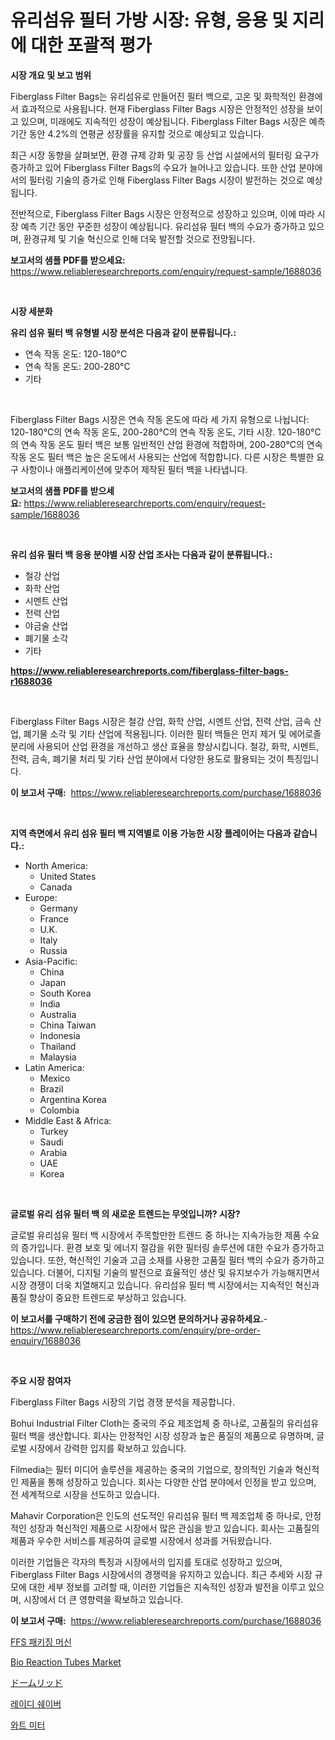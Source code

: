 <p><h1>유리섬유 필터 가방 시장: 유형, 응용 및 지리에 대한 포괄적 평가</h1></p><p><strong>시장 개요 및 보고 범위</strong></p>
<p><p>Fiberglass Filter Bags는 유리섬유로 만들어진 필터 백으로, 고온 및 화학적인 환경에서 효과적으로 사용됩니다. 현재 Fiberglass Filter Bags 시장은 안정적인 성장을 보이고 있으며, 미래에도 지속적인 성장이 예상됩니다. Fiberglass Filter Bags 시장은 예측 기간 동안 4.2%의 연평균 성장률을 유지할 것으로 예상되고 있습니다. </p><p>최근 시장 동향을 살펴보면, 환경 규제 강화 및 공장 등 산업 시설에서의 필터링 요구가 증가하고 있어 Fiberglass Filter Bags의 수요가 늘어나고 있습니다. 또한 산업 분야에서의 필터링 기술의 증가로 인해 Fiberglass Filter Bags 시장이 발전하는 것으로 예상됩니다. </p><p>전반적으로, Fiberglass Filter Bags 시장은 안정적으로 성장하고 있으며, 이에 따라 시장 예측 기간 동안 꾸준한 성장이 예상됩니다. 유리섬유 필터 백의 수요가 증가하고 있으며, 환경규제 및 기술 혁신으로 인해 더욱 발전할 것으로 전망됩니다.</p></p>
<p><strong>보고서의 샘플 PDF를 받으세요:</strong> <a href="https://www.reliableresearchreports.com/enquiry/request-sample/1688036">https://www.reliableresearchreports.com/enquiry/request-sample/1688036</a></p>
<p>&nbsp;</p>
<p><strong>시장 세분화</strong></p>
<p><strong>유리 섬유 필터 백 유형별 시장 분석은 다음과 같이 분류됩니다.:</strong></p>
<p><ul><li>연속 작동 온도: 120-180°C</li><li>연속 작동 온도: 200-280°C</li><li>기타</li></ul></p>
<p>&nbsp;</p>
<p><p>Fiberglass Filter Bags 시장은 연속 작동 온도에 따라 세 가지 유형으로 나뉩니다: 120-180°C의 연속 작동 온도, 200-280°C의 연속 작동 온도, 기타 시장. 120-180°C의 연속 작동 온도 필터 백은 보통 일반적인 산업 환경에 적합하며, 200-280°C의 연속 작동 온도 필터 백은 높은 온도에서 사용되는 산업에 적합합니다. 다른 시장은 특별한 요구 사항이나 애플리케이션에 맞추어 제작된 필터 백을 나타냅니다.</p></p>
<p><strong>보고서의 샘플 PDF를 받으세요:</strong>&nbsp;<a href="https://www.reliableresearchreports.com/enquiry/request-sample/1688036">https://www.reliableresearchreports.com/enquiry/request-sample/1688036</a></p>
<p>&nbsp;</p>
<p><strong> 유리 섬유 필터 백 응용 분야별 시장 산업 조사는 다음과 같이 분류됩니다.:</strong></p>
<p><ul><li>철강 산업</li><li>화학 산업</li><li>시멘트 산업</li><li>전력 산업</li><li>야금술 산업</li><li>폐기물 소각</li><li>기타</li></ul></p>
<p><strong><a href="https://www.reliableresearchreports.com/fiberglass-filter-bags-r1688036">https://www.reliableresearchreports.com/fiberglass-filter-bags-r1688036</a></strong></p>
<p>&nbsp;</p>
<p><p>Fiberglass Filter Bags 시장은 철강 산업, 화학 산업, 시멘트 산업, 전력 산업, 금속 산업, 폐기물 소각 및 기타 산업에 적용됩니다. 이러한 필터 백들은 먼지 제거 및 에어로졸 분리에 사용되어 산업 환경을 개선하고 생산 효율을 향상시킵니다. 철강, 화학, 시멘트, 전력, 금속, 폐기물 처리 및 기타 산업 분야에서 다양한 용도로 활용되는 것이 특징입니다.</p></p>
<p><strong>이 보고서 구매:</strong>&nbsp; <a href="https://www.reliableresearchreports.com/purchase/1688036">https://www.reliableresearchreports.com/purchase/1688036</a></p>
<p>&nbsp;</p>
<p><strong>지역 측면에서 유리 섬유 필터 백 지역별로 이용 가능한 시장 플레이어는 다음과 같습니다.:</strong></p>
<p><ul>
    <li>
        North America:
        <ul>
            <li>United States</li>
            <li>Canada</li>
        </ul>
    </li>
    <li>
        Europe:
        <ul>
            <li>Germany</li>
            <li>France</li>
            <li>U.K.</li>
            <li>Italy</li>
            <li>Russia</li>
        </ul>
    </li>
    <li>
        Asia-Pacific:
        <ul>
            <li>China</li>
            <li>Japan</li>
            <li>South Korea</li>
            <li>India</li>
            <li>Australia</li>
            <li>China Taiwan</li>
            <li>Indonesia</li>
            <li>Thailand</li>
            <li>Malaysia</li>
        </ul>
    </li>
    <li>
        Latin America:
        <ul>
            <li>Mexico</li>
            <li>Brazil</li>
            <li>Argentina Korea</li>
            <li>Colombia</li>
        </ul>
    </li>
    <li>
        Middle East & Africa:
        <ul>
            <li>Turkey</li>
            <li>Saudi</li>
            <li>Arabia</li>
            <li>UAE</li>
            <li>Korea</li>
        </ul>
    </li>
    </ul></p>
<p>&nbsp;</p>
<p><strong>글로벌 유리 섬유 필터 백 의 새로운 트렌드는 무엇입니까? 시장?</strong></p>
<p><p>글로벌 유리섬유 필터 백 시장에서 주목할만한 트렌드 중 하나는 지속가능한 제품 수요의 증가입니다. 환경 보호 및 에너지 절감을 위한 필터링 솔루션에 대한 수요가 증가하고 있습니다. 또한, 혁신적인 기술과 고급 소재를 사용한 고품질 필터 백의 수요가 증가하고 있습니다. 더불어, 디지털 기술의 발전으로 효율적인 생산 및 유지보수가 가능해지면서 시장 경쟁이 더욱 치열해지고 있습니다. 유리섬유 필터 백 시장에서는 지속적인 혁신과 품질 향상이 중요한 트렌드로 부상하고 있습니다.</p></p>
<p><strong>이 보고서를 구매하기 전에 궁금한 점이 있으면 문의하거나 공유하세요.</strong>- <a href="https://www.reliableresearchreports.com/enquiry/pre-order-enquiry/1688036">https://www.reliableresearchreports.com/enquiry/pre-order-enquiry/1688036</a></p>
<p>&nbsp;</p>
<p><strong>주요 시장 참여자</strong></p>
<p><p>Fiberglass Filter Bags 시장의 기업 경쟁 분석을 제공합니다.</p><p>Bohui Industrial Filter Cloth는 중국의 주요 제조업체 중 하나로, 고품질의 유리섬유 필터 백을 생산합니다. 회사는 안정적인 시장 성장과 높은 품질의 제품으로 유명하며, 글로벌 시장에서 강력한 입지를 확보하고 있습니다.</p><p>Filmedia는 필터 미디어 솔루션을 제공하는 중국의 기업으로, 창의적인 기술과 혁신적인 제품을 통해 성장하고 있습니다. 회사는 다양한 산업 분야에서 인정을 받고 있으며, 전 세계적으로 시장을 선도하고 있습니다.</p><p>Mahavir Corporation은 인도의 선도적인 유리섬유 필터 백 제조업체 중 하나로, 안정적인 성장과 혁신적인 제품으로 시장에서 많은 관심을 받고 있습니다. 회사는 고품질의 제품과 우수한 서비스를 제공하여 글로벌 시장에서 성과를 거둬왔습니다.</p><p>이러한 기업들은 각자의 특징과 시장에서의 입지를 토대로 성장하고 있으며, Fiberglass Filter Bags 시장에서의 경쟁력을 유지하고 있습니다. 최근 추세와 시장 규모에 대한 세부 정보를 고려할 때, 이러한 기업들은 지속적인 성장과 발전을 이루고 있으며, 시장에서 더 큰 영향력을 확보하고 있습니다.</p></p>
<p><strong>이 보고서 구매:</strong>&nbsp;&nbsp;<a href="https://www.reliableresearchreports.com/purchase/1688036">https://www.reliableresearchreports.com/purchase/1688036</a></p>
<p><p><a href="https://medium.com/@gustavorn8776/ffs-%ED%8F%AC%EC%9E%A5%EA%B8%B0%EA%B3%84-%EC%8B%9C%EC%9E%A5-%EC%9C%A0%ED%98%95-%EC%9D%91%EC%9A%A9-%EB%B0%8F-%EC%A7%80%EB%A6%AC%EC%97%90-%EB%8C%80%ED%95%9C-%ED%8F%AC%EA%B4%84%EC%A0%81-%ED%8F%89%EA%B0%80-8e9267975155">FFS 패키징 머신</a></p><p><a href="https://github.com/Sinjinluong3e0awx2m195k76/Market-Research-Report-List-2/blob/main/bio-reaction-tubes-market.md">Bio Reaction Tubes Market</a></p><p><a href="https://medium.com/@nicolasrown5/%E3%83%89%E3%83%BC%E3%83%A0%E8%93%8B%E3%81%AE%E5%B8%82%E5%A0%B4%E8%A6%8F%E6%A8%A1-cagr-%E3%83%88%E3%83%AC%E3%83%B3%E3%83%892024-2030-82fe3727b8cc">ドームリッド</a></p><p><a href="https://github.com/darrellockm3ytan895656/Market-Research-Report-List-1/blob/main/264935822141.md">레이디 쉐이버</a></p><p><a href="https://medium.com/@sophieinleeds/2024-2031-%EA%B8%B0%EA%B0%84-%EB%8F%99%EC%95%88-%EC%98%88%EC%B8%A1%EB%90%9C-%EC%99%80%ED%8A%B8-%EB%AF%B8%ED%84%B0-%EC%8B%9C%EC%9E%A5-%EB%8F%99%ED%96%A5%EA%B3%BC-%EC%8B%9C%EC%9E%A5-%EB%B6%84%EC%84%9D-d814eaa7019e">와트 미터</a></p></p>